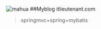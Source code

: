 ![mahua](http://www.itlieutenant.com/images/qrcode_for_wx.jpg)
##Myblog itlieutenant.com
> springmvc+spring+mybatis
